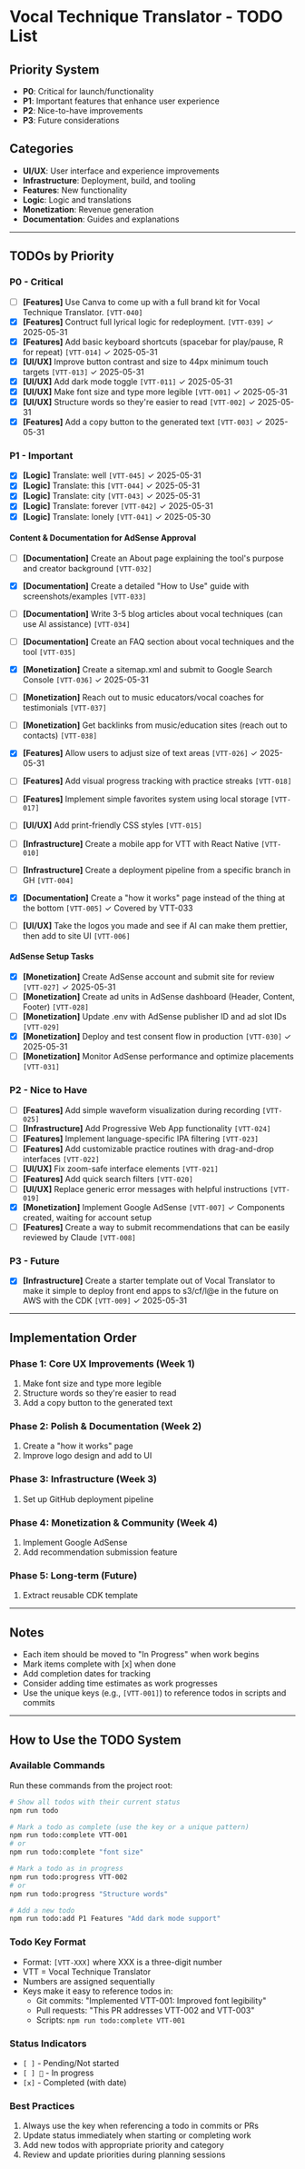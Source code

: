 # Vocal Technique Translator - TODO List

## Priority System

- **P0**: Critical for launch/functionality
- **P1**: Important features that enhance user experience
- **P2**: Nice-to-have improvements
- **P3**: Future considerations

## Categories

- **UI/UX**: User interface and experience improvements
- **Infrastructure**: Deployment, build, and tooling
- **Features**: New functionality
- **Logic**: Logic and translations
- **Monetization**: Revenue generation
- **Documentation**: Guides and explanations

---

## TODOs by Priority

### P0 - Critical

- [ ] **[Features]** Use Canva to come up with a full brand kit for Vocal Technique Translator. `[VTT-040]`
- [x] **[Features]** Contruct full lyrical logic for redeployment. `[VTT-039]` ✓ 2025-05-31
- [x] **[Features]** Add basic keyboard shortcuts (spacebar for play/pause, R for repeat) `[VTT-014]` ✓ 2025-05-31
- [x] **[UI/UX]** Improve button contrast and size to 44px minimum touch targets `[VTT-013]` ✓ 2025-05-31
- [x] **[UI/UX]** Add dark mode toggle `[VTT-011]` ✓ 2025-05-31
- [x] **[UI/UX]** Make font size and type more legible `[VTT-001]` ✓ 2025-05-31
- [x] **[UI/UX]** Structure words so they're easier to read `[VTT-002]` ✓ 2025-05-31
- [x] **[Features]** Add a copy button to the generated text `[VTT-003]` ✓ 2025-05-31

### P1 - Important

- [x] **[Logic]** Translate: well `[VTT-045]` ✓ 2025-05-31
- [x] **[Logic]** Translate: this `[VTT-044]` ✓ 2025-05-31
- [x] **[Logic]** Translate: city `[VTT-043]` ✓ 2025-05-31
- [x] **[Logic]** Translate: forever `[VTT-042]` ✓ 2025-05-31
- [x] **[Logic]** Translate: lonely `[VTT-041]` ✓ 2025-05-30

#### Content & Documentation for AdSense Approval

- [ ] **[Documentation]** Create an About page explaining the tool's purpose and creator background `[VTT-032]`
- [x] **[Documentation]** Create a detailed "How to Use" guide with screenshots/examples `[VTT-033]`
- [ ] **[Documentation]** Write 3-5 blog articles about vocal techniques (can use AI assistance) `[VTT-034]`
- [ ] **[Documentation]** Create an FAQ section about vocal techniques and the tool `[VTT-035]`
- [x] **[Monetization]** Create a sitemap.xml and submit to Google Search Console `[VTT-036]` ✓ 2025-05-31
- [ ] **[Monetization]** Reach out to music educators/vocal coaches for testimonials `[VTT-037]`
- [ ] **[Monetization]** Get backlinks from music/education sites (reach out to contacts) `[VTT-038]`

- [x] **[Features]** Allow users to adjust size of text areas `[VTT-026]` ✓ 2025-05-31
- [ ] **[Features]** Add visual progress tracking with practice streaks `[VTT-018]`
- [ ] **[Features]** Implement simple favorites system using local storage `[VTT-017]`
- [ ] **[UI/UX]** Add print-friendly CSS styles `[VTT-015]`
- [ ] **[Infrastructure]** Create a mobile app for VTT with React Native `[VTT-010]`
- [ ] **[Infrastructure]** Create a deployment pipeline from a specific branch in GH `[VTT-004]`
- [x] **[Documentation]** Create a "how it works" page instead of the thing at the bottom `[VTT-005]` ✓ Covered by VTT-033
- [ ] **[UI/UX]** Take the logos you made and see if AI can make them prettier, then add to site UI `[VTT-006]`

#### AdSense Setup Tasks

- [x] **[Monetization]** Create AdSense account and submit site for review `[VTT-027]` ✓ 2025-05-31
- [ ] **[Monetization]** Create ad units in AdSense dashboard (Header, Content, Footer) `[VTT-028]`
- [ ] **[Monetization]** Update .env with AdSense publisher ID and ad slot IDs `[VTT-029]`
- [x] **[Monetization]** Deploy and test consent flow in production `[VTT-030]` ✓ 2025-05-31
- [ ] **[Monetization]** Monitor AdSense performance and optimize placements `[VTT-031]`

### P2 - Nice to Have

- [ ] **[Features]** Add simple waveform visualization during recording `[VTT-025]`
- [ ] **[Infrastructure]** Add Progressive Web App functionality `[VTT-024]`
- [ ] **[Features]** Implement language-specific IPA filtering `[VTT-023]`
- [ ] **[Features]** Add customizable practice routines with drag-and-drop interfaces `[VTT-022]`
- [ ] **[UI/UX]** Fix zoom-safe interface elements `[VTT-021]`
- [ ] **[Features]** Add quick search filters `[VTT-020]`
- [ ] **[UI/UX]** Replace generic error messages with helpful instructions `[VTT-019]`
- [x] **[Monetization]** Implement Google AdSense `[VTT-007]` ✓ Components created, waiting for account setup
- [ ] **[Features]** Create a way to submit recommendations that can be easily reviewed by Claude `[VTT-008]`

### P3 - Future

- [x] **[Infrastructure]** Create a starter template out of Vocal Translator to make it simple to deploy front end apps to s3/cf/l@e in the future on AWS with the CDK `[VTT-009]` ✓ 2025-05-31

---

## Implementation Order


### Phase 1: Core UX Improvements (Week 1)

1. Make font size and type more legible
2. Structure words so they're easier to read
3. Add a copy button to the generated text

### Phase 2: Polish & Documentation (Week 2)

1. Create a "how it works" page
2. Improve logo design and add to UI

### Phase 3: Infrastructure (Week 3)

1. Set up GitHub deployment pipeline

### Phase 4: Monetization & Community (Week 4)

1. Implement Google AdSense
2. Add recommendation submission feature

### Phase 5: Long-term (Future)

1. Extract reusable CDK template

---

## Notes

- Each item should be moved to "In Progress" when work begins
- Mark items complete with [x] when done
- Add completion dates for tracking
- Consider adding time estimates as work progresses
- Use the unique keys (e.g., `[VTT-001]`) to reference todos in scripts and commits

---

## How to Use the TODO System

### Available Commands

Run these commands from the project root:

```bash
# Show all todos with their current status
npm run todo

# Mark a todo as complete (use the key or a unique pattern)
npm run todo:complete VTT-001
# or
npm run todo:complete "font size"

# Mark a todo as in progress
npm run todo:progress VTT-002
# or
npm run todo:progress "Structure words"

# Add a new todo
npm run todo:add P1 Features "Add dark mode support"
```

### Todo Key Format

- Format: `[VTT-XXX]` where XXX is a three-digit number
- VTT = Vocal Technique Translator
- Numbers are assigned sequentially
- Keys make it easy to reference todos in:
  - Git commits: "Implemented VTT-001: Improved font legibility"
  - Pull requests: "This PR addresses VTT-002 and VTT-003"
  - Scripts: `npm run todo:complete VTT-001`

### Status Indicators

- `[ ]` - Pending/Not started
- `[ ] 🔄` - In progress
- `[x]` - Completed (with date)

### Best Practices

1. Always use the key when referencing a todo in commits or PRs
2. Update status immediately when starting or completing work
3. Add new todos with appropriate priority and category
4. Review and update priorities during planning sessions
